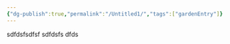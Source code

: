 ```yaml
---
{"dg-publish":true,"permalink":"/Untitled1/","tags":["gardenEntry"]}
---
```



sdfdsfsdfsf
sdfdsfs
dfds